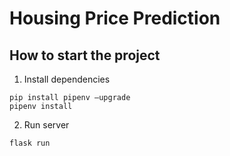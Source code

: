 # Housing Price Prediction

## How to start the project

1. Install dependencies

```
pip install pipenv –upgrade
pipenv install
```

2. Run server

```
flask run
```
